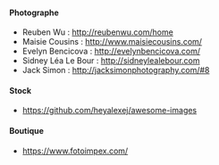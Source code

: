 #### Photographe
- Reuben Wu : http://reubenwu.com/home
- Maisie Cousins : http://www.maisiecousins.com/
- Evelyn Bencicova : http://evelynbencicova.com/
- Sidney Léa Le Bour : http://sidneylealebour.com
- Jack Simon : http://jacksimonphotography.com/#8

#### Stock
- https://github.com/heyalexej/awesome-images

#### Boutique
- https://www.fotoimpex.com/
